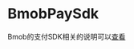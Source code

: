 # BmobPaySdk
<p>Bmob的支付SDK相关的说明可以<a href="http://docs.bmob.cn/androidpay/index.html?menukey=fast_start&key=start_android_pay">查看</a></p>
